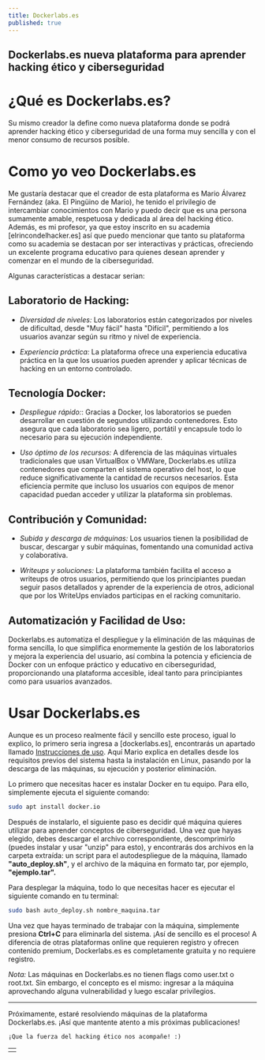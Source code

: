 ```yaml
---
title: Dockerlabs.es
published: true
---
```


## Dockerlabs.es nueva plataforma para aprender hacking ético y ciberseguridad

# ¿Qué es Dockerlabs.es?

Su mismo creador la define como nueva plataforma donde se podrá aprender hacking ético y ciberseguridad de una forma muy sencilla y con el menor consumo de recursos posible.

# Como yo veo Dockerlabs.es

Me gustaría destacar que el creador de esta plataforma es Mario Álvarez Fernández (aka. El Pingüino de Mario), he tenido el privilegio de intercambiar conocimientos con Mario y puedo decir que es una persona sumamente amable, respetuosa y dedicada al área del hacking ético. Además, es mi profesor, ya que estoy inscrito en su academia [elrincondelhacker.es] así que puedo mencionar que tanto su plataforma como su academia se destacan por ser interactivas y prácticas, ofreciendo un excelente programa educativo para quienes desean aprender y comenzar en el mundo de la ciberseguridad.

Algunas características a destacar serian:

## **Laboratorio de Hacking:**

- _Diversidad de niveles:_ Los laboratorios están categorizados por niveles de dificultad, desde "Muy fácil" hasta "Difícil", permitiendo a los usuarios avanzar según su ritmo y nivel de experiencia.

- _Experiencia práctica:_ La plataforma ofrece una experiencia educativa práctica en la que los usuarios pueden aprender y aplicar técnicas de hacking en un entorno controlado.

## **Tecnología Docker:**

- _Despliegue rápido:_: Gracias a Docker, los laboratorios se pueden desarrollar en cuestión de segundos utilizando contenedores. Esto asegura que cada laboratorio sea ligero, portátil y encapsule todo lo necesario para su ejecución independiente.

- _Uso óptimo de los recursos:_ A diferencia de las máquinas virtuales tradicionales que usan VirtualBox o VMWare, Dockerlabs.es utiliza contenedores que comparten el sistema operativo del host, lo que reduce significativamente la cantidad de recursos necesarios. Esta eficiencia permite que incluso los usuarios con equipos de menor capacidad puedan acceder y utilizar la plataforma sin problemas.

## **Contribución y Comunidad:**

- _Subida y descarga de máquinas:_ Los usuarios tienen la posibilidad de buscar, descargar y subir máquinas, fomentando una comunidad activa y colaborativa.

- _Writeups y soluciones:_ La plataforma también facilita el acceso a writeups de otros usuarios, permitiendo que los principiantes puedan seguir pasos detallados y aprender de la experiencia de otros, adicional que por los WriteUps enviados participas en el racking comunitario.

## **Automatización y Facilidad de Uso:**

Dockerlabs.es automatiza el despliegue y la eliminación de las máquinas de forma sencilla, lo que simplifica enormemente la gestión de los laboratorios y mejora la experiencia del usuario, así combina la potencia y eficiencia de Docker con un enfoque práctico y educativo en ciberseguridad, proporcionando una plataforma accesible, ideal tanto para principiantes como para usuarios avanzados.

# Usar Dockerlabs.es

Aunque es un proceso realmente fácil y sencillo este proceso, igual lo explico, lo primero seria ingresa a [dockerlabs.es], encontrarás un apartado llamado [Instrucciones de uso](https://dockerlabs.es/assets/instrucciones_de_uso.pdf). Aquí Mario explica en detalles desde los requisitos previos del sistema hasta la instalación en Linux, pasando por la descarga de las máquinas, su ejecución y posterior eliminación.

Lo primero que necesitas hacer es instalar Docker en tu equipo. Para ello, simplemente ejecuta el siguiente comando:

```bash
sudo apt install docker.io
```

Después de instalarlo, el siguiente paso es decidir qué máquina quieres utilizar para aprender conceptos de ciberseguridad. Una vez que hayas elegido, debes descargar el archivo correspondiente, descomprimirlo (puedes instalar y usar "unzip" para esto), y encontrarás dos archivos en la carpeta extraída: un script para el autodespliegue de la máquina, llamado **"auto_deploy.sh"**, y el archivo de la máquina en formato tar, por ejemplo, **"ejemplo.tar".**

Para desplegar la máquina, todo lo que necesitas hacer es ejecutar el siguiente comando en tu terminal:

```bash
sudo bash auto_deploy.sh nombre_maquina.tar
```

Una vez que hayas terminado de trabajar con la máquina, simplemente presiona **Ctrl+C** para eliminarla del sistema. ¡Así de sencillo es el proceso! A diferencia de otras plataformas online que requieren registro y ofrecen contenido premium, Dockerlabs.es es completamente gratuita y no requiere registro.

_Nota:_ Las máquinas en Dockerlabs.es no tienen flags como user.txt o root.txt. Sin embargo, el concepto es el mismo: ingresar a la máquina aprovechando alguna vulnerabilidad y luego escalar privilegios.

---
Próximamente, estaré resolviendo máquinas de la plataforma Dockerlabs.es. ¡Así que mantente atento a mis próximas publicaciones!


```
¡Que la fuerza del hacking ético nos acompañe! :)
```

|   |
|:--|
|   |